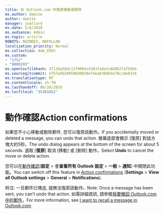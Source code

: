 ```yaml
---
title: 在 Outlook.com 中復原移動或刪除
ms.author: daeite
author: daeite
manager: joallard
ms.date: 5/6/2019
ms.audience: Admin
ms.topic: article
ROBOTS: NOINDEX, NOFOLLOW
localization_priority: Normal
ms.collection: Adm_O365
ms.custom:
- "1752"
- "9000193"
ms.openlocfilehash: 37134a58dc11f9004c4303fade3c684627a793bb
ms.sourcegitcommit: 5fb7a4b28859690020efdea630d03e70cc0e6334
ms.translationtype: MT
ms.contentlocale: zh-TW
ms.lasthandoff: 06/28/2019
ms.locfileid: "35361052"
---
```

# <a name="action-confirmations"></a><span data-ttu-id="b5ef4-102">動作確認</span><span class="sxs-lookup"><span data-stu-id="b5ef4-102">Action confirmations</span></span>

<span data-ttu-id="b5ef4-103">如果您不小心移動或刪除郵件, 您可以復原該動作。</span><span class="sxs-lookup"><span data-stu-id="b5ef4-103">If you accidentally moved or deleted a message, you can undo that action.</span></span> <span data-ttu-id="b5ef4-104">螢幕底部會顯示 [復原] 對話方塊大約5秒。</span><span class="sxs-lookup"><span data-stu-id="b5ef4-104">The undo dialog appears at the bottom of the screen for about 5 seconds.</span></span> <span data-ttu-id="b5ef4-105">選取 [**復原**] 取消 [移動] 或 [刪除] 動作。</span><span class="sxs-lookup"><span data-stu-id="b5ef4-105">Select **Undo** to cancel the move or delete action.</span></span>

<span data-ttu-id="b5ef4-106">您可以在[動作確認](https://outlook.live.com/mail/options/general/notifications)(**設定** > 會**查看所有 Outlook 設定** > **一般** > **通知**) 中關閉此功能。</span><span class="sxs-lookup"><span data-stu-id="b5ef4-106">You can switch off this feature in [Action confirmations](https://outlook.live.com/mail/options/general/notifications) (**Settings** > **View all Outlook settings** > **General** > **Notifications**).</span></span>

<span data-ttu-id="b5ef4-107">附注: 一旦郵件已傳送, 就無法復原該動作。</span><span class="sxs-lookup"><span data-stu-id="b5ef4-107">Note: Once a message has been sent, you can't undo that action.</span></span> <span data-ttu-id="b5ef4-108">如需詳細資訊, 請參閱[我要撤回 Outlook.com 中的郵件](https://support.office.com/article/c069ddde-5282-4085-8f4c-d7b133324f8a)。</span><span class="sxs-lookup"><span data-stu-id="b5ef4-108">For more information, see [I want to recall a message in Outlook.com](https://support.office.com/article/c069ddde-5282-4085-8f4c-d7b133324f8a).</span></span>